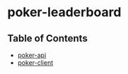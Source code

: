 # poker-leaderboard 

## Table of Contents

-   [poker-api](poker-api/README.md)
-   [poker-client](poker-client/README.md)
